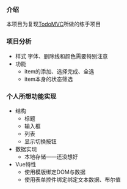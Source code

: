 ### 介绍
本项目为复现[TodoMVC](https://cn.vuejs.org/v2/examples/todomvc.html)所做的练手项目
### 项目分析
- 样式
字体、删除线和颜色需要特别注意
- 功能
    - item的添加、选择完成、全选
    - item本身的状态筛选
### 个人所想功能实现
- 结构
    - 标题
    - 输入框
    - 列表
    - 显示切换按钮
- 数据实现
    - 本地存储——还没想好
- Vue特性
    - 使用模版绑定DOM与数据
    - 使用表单控件绑定绑定文本数据、布尔值